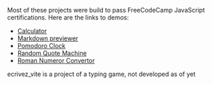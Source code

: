 Most of these projects were build to pass FreeCodeCamp JavaScript certifications. Here are the links to demos:
- [Calculator](https://codepen.io/jboisseur/pen/VwqYrpz)
- [Markdown previewer](https://codepen.io/jboisseur/pen/ExOEWxK)
- [Pomodoro Clock](http://kjzngby.cluster029.hosting.ovh.net/pomodoro/)
- [Random Quote Machine](https://codepen.io/jboisseur/pen/dygEbgz)
- [Roman Numeror Convertor](http://kjzngby.cluster029.hosting.ovh.net/roman_numeror_convertor/)

ecrivez_vite is a project of a typing game, not developed as of yet
